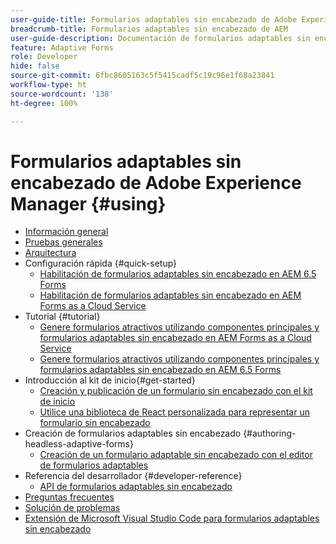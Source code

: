 ```yaml
---
user-guide-title: Formularios adaptables sin encabezado de Adobe Experience Manager
breadcrumb-title: Formularios adaptables sin encabezado de AEM
user-guide-description: Documentación de formularios adaptables sin encabezado de Adobe Experience Manager
feature: Adaptive Forms
role: Developer
hide: false
source-git-commit: 6fbc8605163c5f5415cadf5c19c96e1f68a23841
workflow-type: ht
source-wordcount: '138'
ht-degree: 100%

---
```



# Formularios adaptables sin encabezado de Adobe Experience Manager {#using}

+ [Información general](overview.md)
+ [Pruebas generales](overview-testing.md)
+ [Arquitectura](architecture.md)
+ Configuración rápida {#quick-setup}
   + [Habilitación de formularios adaptables sin encabezado en AEM 6.5 Forms](enable-headless-adaptive-forms-and-core-components.md)
   + [Habilitación de formularios adaptables sin encabezado en AEM Forms as a Cloud Service](enable-headless-adaptive-forms-and-core-components-on-forms-cloud-service.md)
+ Tutorial {#tutorial}
   + [Genere formularios atractivos utilizando componentes principales y formularios adaptables sin encabezado en AEM Forms as a Cloud Service](build-engaging-forms-using-core-components-and-headless-adaptive-forms-aem-forms-cloud-service.md)
   + [Genere formularios atractivos utilizando componentes principales y formularios adaptables sin encabezado en AEM 6.5 Forms](build-engaging-forms-using-core-components-and-headless-adaptive-forms-on-aem-65-forms.md)
+ Introducción al kit de inicio{#get-started}
   + [Creación y publicación de un formulario sin encabezado con el kit de inicio](create-and-publish-a-headless-form.md)
   + [Utilice una biblioteca de React personalizada para representar un formulario sin encabezado](use-google-material-ui-react-components-to-render-a-headless-form.md)
+ Creación de formularios adaptables sin encabezado {#authoring-headless-adaptive-forms}
   + [Creación de un formulario adaptable sin encabezado con el editor de formularios adaptables](create-a-headless-adaptive-form.md)
+ Referencia del desarrollador {#developer-reference}
   + [API de formularios adaptables sin encabezado](https://opensource.adobe.com/aem-forms-af-runtime/api/)
+ [Preguntas frecuentes](faq.md)
+ [Solución de problemas](troubleshooting.md)
+ [Extensión de Microsoft Visual Studio Code para formularios adaptables sin encabezado](visual-studio-code-extension-for-headless-adaptive-forms.md)



<!--

Articles must be added to this TOC file in order to render.

Use this list format to specify links to articles and section headings that expand and collapse in the left rail of the user guide.

An article link CANNOT be used as a section heading.
-->
